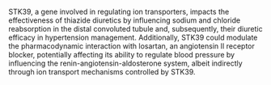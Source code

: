 STK39, a gene involved in regulating ion transporters, impacts the effectiveness of thiazide diuretics by influencing sodium and chloride reabsorption in the distal convoluted tubule and, subsequently, their diuretic efficacy in hypertension management. Additionally, STK39 could modulate the pharmacodynamic interaction with losartan, an angiotensin II receptor blocker, potentially affecting its ability to regulate blood pressure by influencing the renin-angiotensin-aldosterone system, albeit indirectly through ion transport mechanisms controlled by STK39.